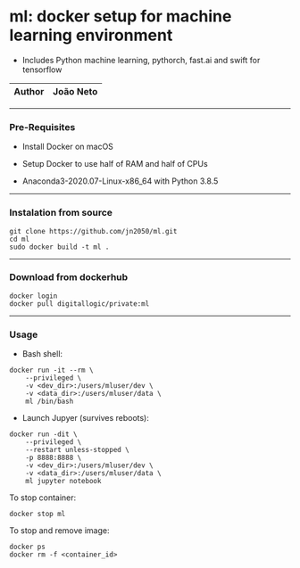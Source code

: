 # ml: docker setup for machine learning environment
* Includes Python machine learning, pythorch, fast.ai and swift for tensorflow


|Author|João Neto|
|:---:|:---:|

****
### Pre-Requisites 

* Install Docker on macOS
* Setup Docker to use half of RAM and half of CPUs

* Anaconda3-2020.07-Linux-x86_64 with Python 3.8.5


****
### Instalation from source

```
git clone https://github.com/jn2050/ml.git
cd ml
sudo docker build -t ml .
```


****
### Download from dockerhub

```
docker login
docker pull digitallogic/private:ml
```


****
### Usage 

* Bash shell:

```
docker run -it --rm \
    --privileged \
    -v <dev_dir>:/users/mluser/dev \
    -v <data_dir>:/users/mluser/data \
    ml /bin/bash
```

* Launch Jupyer (survives reboots):

```
docker run -dit \
    --privileged \
    --restart unless-stopped \
    -p 8888:8888 \
    -v <dev_dir>:/users/mluser/dev \
    -v <data_dir>:/users/mluser/data \
    ml jupyter notebook
```


To stop container:

```
docker stop ml
```

To stop and remove image:

```
docker ps
docker rm -f <container_id>
```

